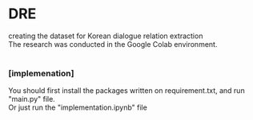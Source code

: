 # DRE
creating the dataset for Korean dialogue relation extraction<br>
The research was conducted in the Google Colab environment.<br>
<br>
### [implemenation]<br>
You should first install the packages written on requirement.txt, and run "main.py" file.<br>
Or just run the "implementation.ipynb" file
